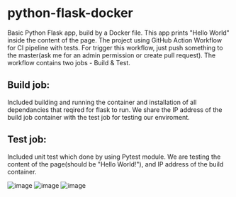 # python-flask-docker
Basic Python Flask app, build by a Docker file.
This app prints "Hello World" inside the content of the page.
The project using GitHub Action Workflow for CI pipeline with tests.
For trigger this workflow, just push something to the master(ask me for an admin permission or create pull request).
The workflow contains two jobs - Build & Test.

## Build job:
Included building and running the container and installation of all dependancies that reqired for flask to run.
We share the IP address of the build job container with the test job for testing our enviroment.

## Test job:
Included unit test which done by using Pytest module.
We are testing the content of the page(should be "Hello World!"), and IP address of the build container.

![image](https://user-images.githubusercontent.com/55482825/142743557-5747e7df-7204-47ee-942a-d70b61217ffb.png)
![image](https://user-images.githubusercontent.com/55482825/142743567-574f5a14-822d-4b12-8aa6-e8a7b2550cf4.png)
![image](https://user-images.githubusercontent.com/55482825/142743569-609d6319-c593-4971-aacb-be46479cb240.png)


